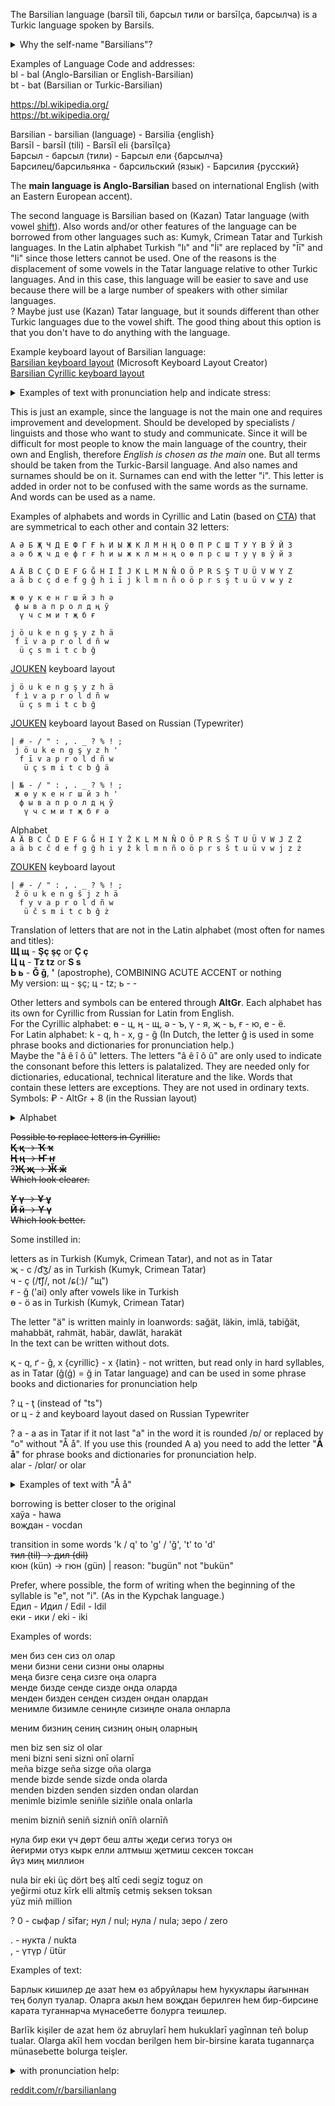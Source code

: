 The Barsilian language (barsīl tili, барсыл тили or barsīlça, барсылча) is a Turkic language spoken by Barsils.

<details>
  <summary>Why the self-name "Barsilians"?</summary>
  
Tatars, in my opinion, is a collective name for many peoples. And the self-name "Barsilians" was chosen because it is less conflicting since no one claims to it. This is just my suggestion, so you can choose another self-name.  
For example "Bulgars" cannot be chosen.  
Also, these self-name and language should reduce disputes between the subethnos of the Tatars (Kazan Tatars and Mishars).  
They should unite all sub-ethnic groups of the Tatars.

</details>

Examples of Language Code and addresses:  
bl - bal (Anglo-Barsilian or English-Barsilian)  
bt - bat (Barsilian or Turkic-Barsilian)

https://bl.wikipedia.org/  
https://bt.wikipedia.org/

Barsilian - barsilian (language) - Barsilia {english}  
Barsīl - barsīl (tili) - Barsīl eli {barsīlça}  
Барсыл - барсыл (тили) - Барсыл ели {барсылча}  
Барсилец/барсильянка - барсильский (язык) - Барсилия {русский}

The **main language is Anglo-Barsilian** based on international English (with an Eastern European accent).

The second language is Barsilian based on (Kazan) Tatar language (with vowel [shift](https://en.wikipedia.org/wiki/Tatar_language#Historical_shifts)). Also words and/or other features of the language can be borrowed from other languages such as: Kumyk, Crimean Tatar and Turkish languages.
In the Latin alphabet Turkish "Iı" and "İi" are replaced by "Īī" and "Ii" since those letters cannot be used.
One of the reasons is the displacement of some vowels in the Tatar language relative to other Turkic languages. And in this case, this language will be easier to save and use because there will be a large number of speakers with other similar languages.  
? Maybe just use (Kazan) Tatar language, but it sounds different than other Turkic languages due to the vowel shift. The good thing about this option is that you don't have to do anything with the language.

Example keyboard layout of Barsilian language:  
[Barsilian keyboard layout](https://raw.githubusercontent.com/2k1dmg/cta/main/Barsilian/bars_kl.klc) (Microsoft Keyboard Layout Creator)  
[Barsilian Cyrillic keyboard layout](https://raw.githubusercontent.com/2k1dmg/cta/main/Barsilian/bars_ckl.klc)  
<details>
  <summary>Examples of text with pronunciation help and indicate stress:</summary>
  
Bárlīq kişilér de azát hem öz abruylarī́ hem xuquqlarī́ yaĝīnnán teñ bolúp tualár. Olarĝá aqī́l hem vocdán berilgén hem bir-birsiné qaratá tuĝannarçá münasebetté bolurĝá teişlér.

núla bir ekí üç dört beş altī́ cedí segíz toĝúz on  
yeğirmí otúz qīrq ellí altmī́ş cetmíş seksén toqsán  
yüz miñ millión

</details>

This is just an example, since the language is not the main one and requires improvement and development. Should be developed by specialists / linguists and those who want to study and communicate.
Since it will be difficult for most people to know the main language of the country, their own and English, therefore *English is chosen as the main* one. But all terms should be taken from the Turkic-Barsil language.
And also names and surnames should be on it. Surnames can end with the letter "i". This letter is added in order not to be confused with the same words as the surname. And words can be used as a name.

Examples of alphabets and words in Cyrillic and Latin (based on [CTA](https://github.com/2k1dmg/cta)) that are symmetrical to each other and contain 32 letters:

`А Ә Б Җ Ч Д Е Ф Г Ғ Һ И Ы Ж К Л М Н Ң О Ө П Р С Ш Т У Ү В Ў Й З`  
`а ә б җ ч д е ф г ғ һ и ы ж к л м н ң о ө п р с ш т у ү в ў й з`

`A Ä B C Ç D E F G Ğ H I Ī J K L M N Ñ O Ö P R S Ş T U Ü V W Y Z`  
`a ä b c ç d e f g ğ h i ī j k l m n ñ o ö p r s ş t u ü v w y z`

```
ж ө у к е н г ш й з һ ә
 ф ы в а п р о л д ң ў 
  ү ч с м и т җ б ғ
```
```
j ö u k e n g ş y z h ä
 f ī v a p r o l d ñ w
  ü ç s m i t c b ğ
```

[JOUKEN](https://raw.githubusercontent.com/2k1dmg/cta/main/Barsilian/BtJOUKEN.klc) keyboard layout
```
j ö u k e n g ş y z h ä
 f ì v a p r o l d ñ w
  ü ç s m i t c b ğ
```

[JOUKEN](https://raw.githubusercontent.com/2k1dmg/cta/main/Barsilian/bars_kl4_tw.klc) keyboard layout
Based on Russian (Typewriter)
```
| # - / " : , . _ ? % ! ;
 j ö u k e n g ş y z h '
  f ī v a p r o l d ñ w
   ü ç s m i t c b ğ ä
```
```
| № - / " : , . _ ? % ! ;
 ж ө у к е н г ш й з һ '
  ф ы в а п р о л д ң ў 
   ү ч с м и т җ б ғ ә
```

Alphabet  
`A Ä B C Č D E F G Ğ H I Y Ž K L M N Ñ O Ö P R S Š T U Ü V W J Z Ż`  
`a ä b c č d e f g ğ h i y ž k l m n ñ o ö p r s š t u ü v w j z ż`

[ZOUKEN](https://raw.githubusercontent.com/2k1dmg/cta/main/Barsilian/bars_kl3_tw.klc) keyboard layout
```
| # - / " : , . _ ? % ! ;
 ž ö u k e n g š j z h ä
  f y v a p r o l d ñ w
   ü č s m i t c b ğ ż
```

Translation of letters that are not in the Latin alphabet (most often for names and titles):  
**Щ щ** - **Şç şç** or **Ç ç**  
**Ц ц** - **Tz tz** or **S s**  
**Ь ь** - **Ğ ğ**, **'** (apostrophe), COMBINING ACUTE ACCENT or nothing  
My version: щ - şç; ц - tz; ь - -

Other letters and symbols can be entered through **AltGr**. Each alphabet has its own for Cyrillic from Russian for Latin from English.  
For the Cyrillic alphabet: ө - ц, ң - щ, ә - ъ, ү - я, җ - ь, ғ - ю, е - ё.  
For Latin alphabet: k - q, h - x, g - ĝ (In Dutch, the letter [ĝ](https://en.wikipedia.org/wiki/%C4%9C) is used in some phrase books and dictionaries for pronunciation help.)  
Maybe the "â ê î ô û" letters. The letters "â ê î ô û" are only used to indicate the consonant before this letters is palatalized. They are needed only for dictionaries, educational, technical literature and the like. Words that contain these letters are exceptions. They are not used in ordinary texts.     
Symbols: ₽ - AltGr + 8 (in the Russian layout)

<details>
	<summary>Alphabet</summary>
 
Latin:
```
A a Ä ä B b C c Ç ç D d E e F f
G g Ğ ğ H h I i Ī ī J j K k L l
M m N n Ñ ñ O o Ö ö P p R r S s 
Ş ş T t U u Ü ü V v W w Y y Z z
```

Cyrillic:
```
А а Ә ә Б б В в Г г Ғ ғ Д д Е е
Ж ж Җ җ З з И и Й й К к Л л М м
Н н Ң ң О о Ө ө П п Р р С с Т т
У у Ў ў Ү ү Ф ф Х х Ч ч Ш ш Ы ы
```

</details>

~~Possible to replace letters in Cyrillic:  
**Қ қ** -> **Ҡ ҡ**  
**Ң ң** -> **Ҥ ҥ**  
?**Җ җ** -> **Ӂ ӂ**  
Which look clearer.~~

~~**Ү ү** -> **Ұ ұ**  
**Й й** -> **Ү ү**  
Which look better.~~

Some instilled in:
 
letters as in Turkish (Kumyk, Crimean Tatar), and not as in Tatar  
җ - c /d͡ʒ/ as in Turkish (Kumyk, Crimean Tatar)  
ч - ç (/t͡ʃ/, not /ɕ(ː)/ "щ")  
ғ - ğ ('ai) only after vowels like in Turkish  
ө - ö as in Turkish (Kumyk, Crimean Tatar)  



The letter "ä" is written mainly in loanwords: sağät, läkin, imlä, tabiğät, mahabbät, rahmät, habär, dawlät, harakät  
In the text can be written without dots.

қ - q, ґ - ĝ, х {cyrillic} - x {latin} - not written, but read only in hard syllables, as in Tatar (ĝ(ģ) = ğ in Tatar language) and can be used in some phrase books and dictionaries for pronunciation help  

? ц - ţ (instead of "ts")  
or ц - ż and keyboard layout dased on Russian Typewriter

? а - а as in Tatar if it not last "a" in the word it is rounded /ɒ/ or replaced by "o" without "Å å". If you use this (rounded A a) you need to add the letter "**Å å**" for phrase books and dictionaries for pronunciation help.  
alar - /ɒlɑr/ or olar  
<details>
  <summary>Examples of text with "Å å"</summary>

_with pronunciation help:_  
Bårlīq kişiler de åzat hem öz åbruylarī hem xuquqlarī yaĝīnnan teñ bolup tualar. Ålarĝa åqīl hem vocdan berilgen hem bir-birsine qårata tuĝannarça münasebette bolurĝa teişler.

_without:_  
Barlīk kişiler de azat hem öz abruylarī hem hukuklarī yagīnnan teñ bolup tualar. Alarga akīl hem vocdan berilgen hem bir-birsine karata tugannarça münasebette bolurga teişler.
  
</details>

borrowing is better closer to the original  
хаўа - hawa  
воҗдан - vocdan

transition in some words 'k / q' to 'g' / 'ğ', 't' to 'd'  
~~тил (til) -> дил (dil)~~  
кюн (kün) -> гюн (gün) | reason: "bugün" not "bukün"

Prefer, where possible, the form of writing when the beginning of the syllable is "e", not "i". (As in the Kypchak language.)  
Едил - Идил / Edil - Idil  
еки - ики / eki - iki

Examples of words:

мен биз сен сиз ол олар  
мени бизни сени сизни оны оларны  
меңа бизге сеңа сизге оңа оларга  
менде бизде сенде сизде онда оларда  
менден бизден сенден сизден ондан олардан  
менимле бизимле сениңле сизиңле онала онларла  

меним бизниң сениң сизниң оның оларның  

men biz sen siz ol olar  
meni bizni seni sizni onī olarnī  
meña bizge seña sizge oña olarga  
mende bizde sende sizde onda olarda  
menden bizden senden sizden ondan olardan  
menimle bizimle seniñle siziñle onala onlarla  

menim bizniñ seniñ sizniñ onīñ olarnīñ  

нула бир еки үч дөрт беш алты җеди сегиз тогуз он  
йеғирми отуз кырк елли алтмыш җетмиш сексен токсан  
йүз миң миллион  

nula bir eki üç dört beş altī cedi segiz toguz on  
yeğirmi otuz kīrk elli altmīş cetmiş seksen toksan  
yüz miñ million

? 0 - сыфар / sīfar; нул / nul; нула / nula; зеро / zero

. - нукта / nukta  
, - үтүр / ütür

Examples of text:

Барлык кишилер де азат һем өз абруйлары һем һукуклары йагыннан тең болуп туалар. Оларга акыл һем воҗдан берилген һем бир-бирсине карата туганнарча мүнасебетте болурга теишлер.

Barlīk kişiler de azat hem öz abruylarī hem hukuklarī yagīnnan teñ bolup tualar. Olarga akīl hem vocdan berilgen hem bir-birsine karata tugannarça münasebette bolurga teişler.

<details>
  <summary>with pronunciation help:</summary>
  
Барлық кишилер де азат һем өз абруйлары һем хуқуқлары йаґыннан тең болуп туалар. Оларґа ақыл һем воҗдан берилген һем бир-бирсине қарата туґаннарча мүнасебетте болурґа теишлер.

Barlīq kişiler de azat hem öz abruylarī hem xuquqlarī yaĝīnnan teñ bolup tualar. Olarĝa aqīl hem vocdan berilgen hem bir-birsine qarata tuĝannarça münasebette bolurĝa teişler.

нула бир еки үч дөрт беш алты җеди сегиз тоґуз он  
йеғирми отуз қырқ елли алтмыш җетмиш сексен тоқсан  
йүз миң миллион

nula bir eki üç dört beş altī cedi segiz toĝuz on  
yeğirmi otuz qīrq elli altmīş cetmiş seksen toqsan  
yüz miñ million
  
</details>

<a href="https://www.reddit.com/r/barsilianlang/">reddit.com/r/barsilianlang</a>  
